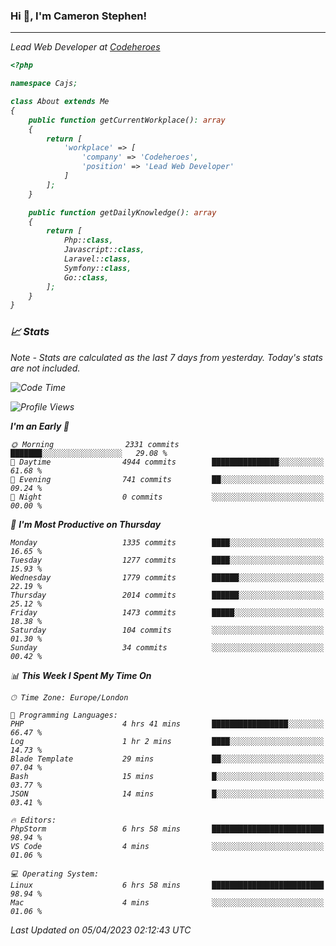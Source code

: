 ### Hi 👋, I'm Cameron Stephen!
<hr>
<p><em>Lead Web Developer at <a href="https://codeheroes.co.uk">Codeheroes</a></p>


```php
<?php

namespace Cajs;

class About extends Me
{
    public function getCurrentWorkplace(): array
    {
        return [
            'workplace' => [
                'company' => 'Codeheroes',
                'position' => 'Lead Web Developer'
            ]
        ];
    }

    public function getDailyKnowledge(): array
    {
        return [
            Php::class,
            Javascript::class,
            Laravel::class,
            Symfony::class,
            Go::class,
        ];
    }
}
```

### 📈 Stats
<p><em>Note - Stats are calculated as the last 7 days from yesterday. Today's stats are not included.</em></p>


<!--START_SECTION:waka-->
![Code Time](http://img.shields.io/badge/Code%20Time-3%2C267%20hrs%2057%20mins-blue)

![Profile Views](http://img.shields.io/badge/Profile%20Views-3-blue)

**I'm an Early 🐤** 

```text
🌞 Morning                2331 commits        ███████░░░░░░░░░░░░░░░░░░   29.08 % 
🌆 Daytime                4944 commits        ███████████████░░░░░░░░░░   61.68 % 
🌃 Evening                741 commits         ██░░░░░░░░░░░░░░░░░░░░░░░   09.24 % 
🌙 Night                  0 commits           ░░░░░░░░░░░░░░░░░░░░░░░░░   00.00 % 
```
📅 **I'm Most Productive on Thursday** 

```text
Monday                   1335 commits        ████░░░░░░░░░░░░░░░░░░░░░   16.65 % 
Tuesday                  1277 commits        ████░░░░░░░░░░░░░░░░░░░░░   15.93 % 
Wednesday                1779 commits        ██████░░░░░░░░░░░░░░░░░░░   22.19 % 
Thursday                 2014 commits        ██████░░░░░░░░░░░░░░░░░░░   25.12 % 
Friday                   1473 commits        █████░░░░░░░░░░░░░░░░░░░░   18.38 % 
Saturday                 104 commits         ░░░░░░░░░░░░░░░░░░░░░░░░░   01.30 % 
Sunday                   34 commits          ░░░░░░░░░░░░░░░░░░░░░░░░░   00.42 % 
```


📊 **This Week I Spent My Time On** 

```text
🕑︎ Time Zone: Europe/London

💬 Programming Languages: 
PHP                      4 hrs 41 mins       █████████████████░░░░░░░░   66.47 % 
Log                      1 hr 2 mins         ████░░░░░░░░░░░░░░░░░░░░░   14.73 % 
Blade Template           29 mins             ██░░░░░░░░░░░░░░░░░░░░░░░   07.04 % 
Bash                     15 mins             █░░░░░░░░░░░░░░░░░░░░░░░░   03.77 % 
JSON                     14 mins             █░░░░░░░░░░░░░░░░░░░░░░░░   03.41 % 

🔥 Editors: 
PhpStorm                 6 hrs 58 mins       █████████████████████████   98.94 % 
VS Code                  4 mins              ░░░░░░░░░░░░░░░░░░░░░░░░░   01.06 % 

💻 Operating System: 
Linux                    6 hrs 58 mins       █████████████████████████   98.94 % 
Mac                      4 mins              ░░░░░░░░░░░░░░░░░░░░░░░░░   01.06 % 
```


 Last Updated on 05/04/2023 02:12:43 UTC
<!--END_SECTION:waka-->
